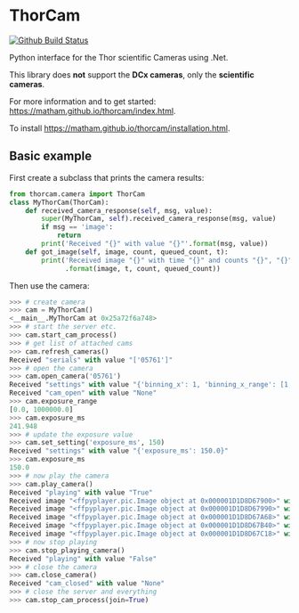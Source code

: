 ThorCam
==========

[![Github Build Status](https://github.com/matham/thorcam/workflows/Python%20application/badge.svg)](https://github.com/matham/thorcam/actions)

Python interface for the Thor scientific Cameras using .Net.

This library does **not** support the **DCx cameras**, only the **scientific cameras**.

For more information and to get started: https://matham.github.io/thorcam/index.html.

To install https://matham.github.io/thorcam/installation.html.

Basic example
-------------

First create a subclass that prints the camera results:

```python
from thorcam.camera import ThorCam
class MyThorCam(ThorCam):
    def received_camera_response(self, msg, value):
        super(MyThorCam, self).received_camera_response(msg, value)
        if msg == 'image':
            return
        print('Received "{}" with value "{}"'.format(msg, value))
    def got_image(self, image, count, queued_count, t):
        print('Received image "{}" with time "{}" and counts "{}", "{}"'
              .format(image, t, count, queued_count))
```

Then use the camera:

```python
>>> # create camera
>>> cam = MyThorCam()
<__main__.MyThorCam at 0x25a72f6a748>
>>> # start the server etc.
>>> cam.start_cam_process()
>>> # get list of attached cams
>>> cam.refresh_cameras()
Received "serials" with value "['05761']"
>>> # open the camera
>>> cam.open_camera('05761')
Received "settings" with value "{'binning_x': 1, 'binning_x_range': [1, 24], ..."
Received "cam_open" with value "None"
>>> cam.exposure_range
[0.0, 1000000.0]
>>> cam.exposure_ms
241.948
>>> # update the exposure value
>>> cam.set_setting('exposure_ms', 150)
Received "settings" with value "{'exposure_ms': 150.0}"
>>> cam.exposure_ms
150.0
>>> # now play the camera
>>> cam.play_camera()
Received "playing" with value "True"
Received image "<ffpyplayer.pic.Image object at 0x000001D1D8D67900>" with time "2e-07" and counts "1", "1"
Received image "<ffpyplayer.pic.Image object at 0x000001D1D8D67990>" with time "0.2310473" and counts "2", "1"
Received image "<ffpyplayer.pic.Image object at 0x000001D1D8D67A68>" with time "0.4735178" and counts "3", "1"
Received image "<ffpyplayer.pic.Image object at 0x000001D1D8D67B40>" with time "0.7157285" and counts "4", "1"
Received image "<ffpyplayer.pic.Image object at 0x000001D1D8D67C18>" with time "0.9583721" and counts "5", "1"
>>> # now stop playing
>>> cam.stop_playing_camera()
Received "playing" with value "False"
>>> # close the camera
>>> cam.close_camera()
Received "cam_closed" with value "None"
>>> # close the server and everything
>>> cam.stop_cam_process(join=True)
```
